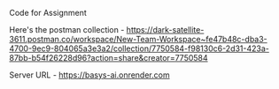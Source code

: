 Code for Assignment

Here's the postman collection - https://dark-satellite-3611.postman.co/workspace/New-Team-Workspace~fe47b48c-dba3-4700-9ec9-804065a3e3a2/collection/7750584-f98130c6-2d31-423a-87bb-b54f26228d96?action=share&creator=7750584

Server URL - https://basys-ai.onrender.com